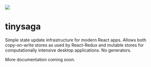 [![](https://img.shields.io/circleci/build/github/crazytoucan/tinysaga)](https://app.circleci.com/pipelines/github/crazytoucan/tinysaga?branch=master)

# tinysaga

Simple state update infrastructure for modern React apps.
Allows both copy-on-write stores as used by React-Redux and mutable stores for computationally intensive desktop applications.
No generators.

More documentation coming soon.
